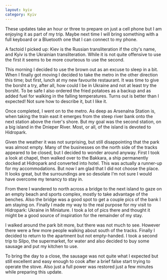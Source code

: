 ```yaml
---
layout: kyiv
category: Kyiv
---
```


These updates take an hour or three to prepare on just a cell phone but I am enjoying it as part of my trip. Maybe next time I will bring something with a full keyboard or a Bluetooth one that I can connect to my phone.

A factoid I picked up: Kiev is the Russian transliteration if the city's name, and Kyiv is the Ukrainian transliteration. While it is not quite offensive to use the first it seems to be more courteous to use the second.

This morning I decided to use the brown out as an excuse to sleep in a bit. When I finally got moving I decided to take the metro in the other direction this time; but first, lunch at my new favourite restaurant. It was time to give the borsht a try, after all, how could I be in Ukraine and not at least try the borsht. To be safe I also ordered the fried potatoes as a backup and as added fuel for walking in the falling temperatures. Turns out is better than I expected! Not sure how to describe it, but I like it.

Once completed, I went on to the metro. As deep as Arsenalna Station is, when taking the train east it emerges from the steep river bank onto the next station above the river's shore. But my goal was the second station, on a big island in the Dnieper River. Most, or all, of the island is devoted to Hidropark. 

Given the weather it was not surprising, but still disappointing that the park was almost empty. Many of the businesses on the north side of the tracks appeared to be closed, but I decided to wonder around anyway. First I took a look at chapel, then walked over to the Bakkara, a ship permanently docked at Hidropark and converted into hotel. This was actually a runner-up for my accommodations. But now I am glad that I did not choose the place. It looks great, but the surroundings are so desolate I'm not sure I would have overcome my tenancy to stay in.

From there I wandered to north across a bridge to the next island to gaze on an empty beach and sports complex, mostly to take advantage of the benches. Also the bridge was a good spot to get a couple pics of the bank I am staying on. Finally I made my way to the real purpose for my visit to Hidropark: Ukraine in Miniature. I took a lot of pics there and thought it might be a good source of inspiration for the remainder of my stay.

I walked around the park bit more, but there was not much to see. However there were a few more people walking about south of the tracks. Finally I decided to return to the apartment but not empty-handed. I took a second trip to Silpo, the supermarket, for water and also decided to buy some sausage and put my kitchen to use.

To bring the day to a close, the sausage was not quite what I expected but still excellent and easy enough to cook after a brief false start trying to operate the stove. Also just a full power was restored just a few minutes while preparing this update.